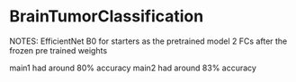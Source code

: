 # BrainTumorClassification

NOTES:
EfficientNet B0 for starters as the pretrained model
2 FCs after the frozen pre trained weights

main1 had around 80% accuracy
main2 had around 83% accuracy
